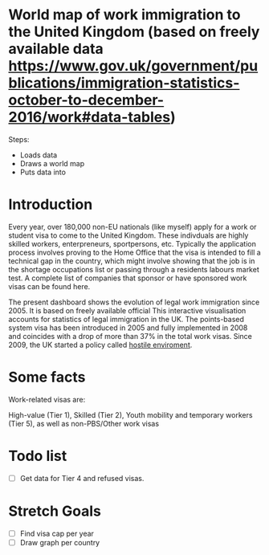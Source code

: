 # World map of work immigration to the United Kingdom (based on freely available data https://www.gov.uk/government/publications/immigration-statistics-october-to-december-2016/work#data-tables)

Steps:

- Loads data
- Draws a world map
- Puts data into 

# Introduction 

Every year, over 180,000 non-EU nationals (like myself) apply for a work or student visa to come to the United Kingdom. These indivduals are highly skilled workers, enterpreneurs, sportpersons, etc. Typically the application process involves proving to the Home Office that the visa is intended to fill a technical gap in the country, which might involve showing that the job is in the shortage occupations list or passing through a residents labours market test. A complete list of companies that sponsor or have sponsored work visas can be found here. 
 
The present dashboard shows the evolution of legal work immigration since 2005. It is based on freely available official This interactive visualisation accounts for statistics of legal immigration in the UK. The points-based system visa has been introduced in 2005 and fully implemented in 2008 and coincides with a drop of more than 37\% in the total work visas. Since 2009, the UK started a policy called [hostile enviroment](https://en.wikipedia.org/wiki/Home_Office_hostile_environment_policy).  

# Some facts

Work-related visas are: 

High-value (Tier 1), Skilled (Tier 2), Youth mobility and temporary workers (Tier 5), as well as non-PBS/Other work visas

# Todo list

- [ ] Get data for Tier 4 and refused visas.

# Stretch Goals

- [ ] Find visa cap per year
- [ ] Draw graph per country
